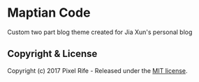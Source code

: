 # Maptian Code

Custom two part blog theme created for Jia Xun's personal blog

## Copyright & License

Copyright (c) 2017 Pixel Rife - Released under the [MIT license](LICENSE).
